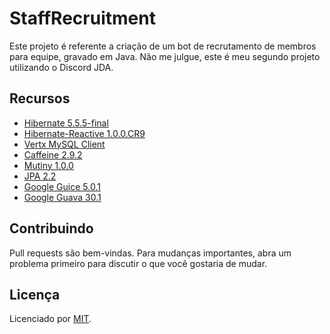 # StaffRecruitment

Este projeto é referente a criação de um bot de recrutamento de membros para equipe, gravado em Java.
Não me julgue, este é meu segundo projeto utilizando o Discord JDA.

## Recursos

- [Hibernate 5.5.5-final](https://github.com/hibernate/hibernate-orm/tree/master/hibernate-core)
- [Hibernate-Reactive 1.0.0.CR9](https://github.com/hibernate/hibernate-reactive)
- [Vertx MySQL Client](https://github.com/eclipse-vertx/vertx-sql-client/tree/master/vertx-mysql-client)
- [Caffeine 2.9.2](https://github.com/ben-manes/caffeine)
- [Mutiny 1.0.0](https://github.com/smallrye/smallrye-mutiny)
- [JPA 2.2](https://github.com/hibernate/hibernate-jpa-api)
- [Google Guice 5.0.1](https://github.com/google/guice)
- [Google Guava 30.1](https://github.com/google/guava)

## Contribuindo
Pull requests são bem-vindas. Para mudanças importantes, abra um problema primeiro para discutir o que você gostaria de mudar.


## Licença

Licenciado por [MIT](https://choosealicense.com/licenses/mit/).
